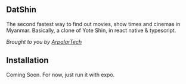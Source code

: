 
## DatShin

The second fastest way to find out movies, show times and cinemas in Myanmar. Basically, a clone of Yote Shin, in react native & typescript.

*Brought to you by [ArpalarTech](https://www.arpalartech.com/)*


## Installation

Coming Soon. For now, just run it with expo.
